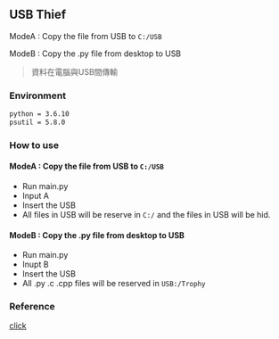 ## USB Thief
ModeA : Copy the file from USB to `C:/USB`

ModeB : Copy the .py file from desktop to USB

> 資料在電腦與USB間傳輸

### Environment
```cmd
python = 3.6.10
psutil = 5.8.0
```
### How to use
#### ModeA : Copy the file from USB to  `C:/USB` 
- Run main.py
- Input A
- Insert the USB
- All files in USB will be reserve in `C:/` and the files in USB will be hid.
#### ModeB : Copy the .py file from desktop to USB
- Run main.py
- Inupt B
- Insert the USB
- All .py .c .cpp files will be reserved in `USB:/Trophy`

### Reference
[click](https://www.itread01.com/content/1547224392.html)